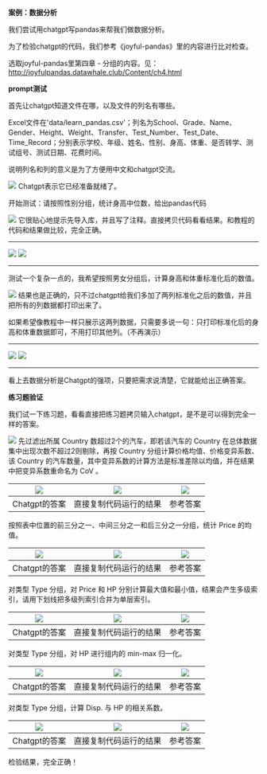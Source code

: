 **案例：数据分析**

我们尝试用chatgpt写pandas来帮我们做数据分析。

为了检验chatgpt的代码，我们参考《joyful-pandas》里的内容进行比对检查。

选取joyful-pandas里第四章 -
分组的内容。见：http://joyfulpandas.datawhale.club/Content/ch4.html

**prompt测试**

首先让chatgpt知道文件在哪，以及文件的列名有哪些。

Excel文件在\'data/learn_pandas.csv\'；列名为School、Grade、Name、Gender、Height、Weight、Transfer、Test_Number、Test_Date、Time_Record；分别表示学校、年级、姓名、性别、身高、体重、是否转学、测试组号、测试日期、花费时间。

说明列名和列的意义是为了方便用中文和chatgpt交流。

![](../img/folder4/数据分析/image1.png)
Chatgpt表示它已经准备就绪了。

开始测试：请按照性别分组，统计身高中位数，给出pandas代码

![](../img/folder4/数据分析/image12.png)
它很贴心地提示先导入库，并且写了注释。直接拷贝代码看看结果。和教程的代码和结果做比较，完全正确。

  ------------------------------------------------------------------------------ ------------------------------------------------------------------------------
  ![](../img/folder4/数据分析/image17.png)
  ![](../img/folder4/数据分析/image18.png)

------------------------------------------------------------------------------ ------------------------------------------------------------------------------

测试一个复杂一点的，我希望按照男女分组后，计算身高和体重标准化后的数值。

![](../img/folder4/数据分析/image19.png)
结果也是正确的，只不过chatgpt给我们多加了两列标准化之后的数值，并且把所有的列数据都打印出来了。

如果希望像教程中一样只展示这两列数据，只需要多说一句：只打印标准化后的身高和体重数据即可，不用打印其他列。（不再演示）

  ----------------------------------------------------------------- -------------------------------------------------------------------
  ![](../img/folder4/数据分析/image20.png)
  ![](../img/folder4/数据分析/image21.png)

  ----------------------------------------------------------------- -------------------------------------------------------------------

看上去数据分析是Chatgpt的强项，只要把需求说清楚，它就能给出正确答案。

**练习题验证**

我们试一下练习题，看看直接把练习题拷贝输入chatgpt，是不是可以得到完全一样的答案。

![](../img/folder4/数据分析/image22.png)
先过滤出所属 Country 数超过2个的汽车，即若该汽车的 Country
在总体数据集中出现次数不超过2则剔除，再按 Country
分组计算价格均值、价格变异系数、该 Country
的汽车数量，其中变异系数的计算方法是标准差除以均值，并在结果中把变异系数重命名为
CoV 。

| ![](../img/folder4/数据分析/image9.png) | ![](../img/folder4/数据分析/image10.png) | ![](../img/folder4/数据分析/image3.png) |
|-------------------------------------|--------------------------------------|-------------------------------------|
| Chatgpt的答案                          | 直接复制代码运行的结果                          | 参考答案                                |
 

按照表中位置的前三分之一、中间三分之一和后三分之一分组，统计 Price
的均值。

| ![](../img/folder4/数据分析/image12.png) | ![](../img/folder4/数据分析/image13.png) | ![](../img/folder4/数据分析/image14.png) |
|--------------------------------------|--------------------------------------|--------------------------------------|
| Chatgpt的答案                           | 直接复制代码运行的结果                          | 参考答案                                 |


对类型 Type 分组，对 Price 和 HP
分别计算最大值和最小值，结果会产生多级索引，请用下划线把多级列索引合并为单层索引。

| ![](../img/folder4/数据分析/image15.png) | ![](../img/folder4/数据分析/image16.png) | ![](../img/folder4/数据分析/image17.png) |
|--------------------------------------|--------------------------------------|--------------------------------------|
| Chatgpt的答案                           | 直接复制代码运行的结果                          | 参考答案                                 |

对类型 Type 分组，对 HP 进行组内的 min-max 归一化。

| ![](../img/folder4/数据分析/image18.png) | ![](../img/folder4/数据分析/image19.png) | ![](../img/folder4/数据分析/image20.png) |
|--------------------------------------|--------------------------------------|--------------------------------------|
| Chatgpt的答案                           | 直接复制代码运行的结果                          | 参考答案                                 |

对类型 Type 分组，计算 Disp. 与 HP 的相关系数。

| ![](../img/folder4/数据分析/image21.png) | ![](../img/folder4/数据分析/image22.png) | ![](../img/folder4/数据分析/image23.png) |
|--------------------------------------|--------------------------------------|--------------------------------------|
| Chatgpt的答案                           | 直接复制代码运行的结果                          | 参考答案                                 |
检验结果，完全正确！
